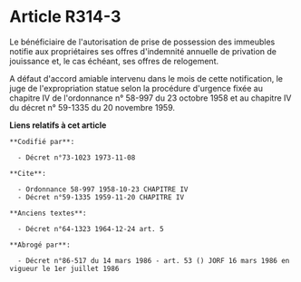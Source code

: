 # Article R314-3

Le bénéficiaire de l'autorisation de prise de possession des immeubles notifie aux propriétaires ses offres d'indemnité
annuelle de privation de jouissance et, le cas échéant, ses offres de relogement.

A défaut d'accord amiable intervenu dans le mois de cette notification, le juge de l'expropriation statue selon la procédure
d'urgence fixée au chapitre IV de l'ordonnance n° 58-997 du 23 octobre 1958 et au chapitre IV du décret n° 59-1335 du 20
novembre 1959.

**Liens relatifs à cet article**

	**Codifié par**:

	  - Décret n°73-1023 1973-11-08

	**Cite**:

	  - Ordonnance 58-997 1958-10-23 CHAPITRE IV
	  - Décret n°59-1335 1959-11-20 CHAPITRE IV

	**Anciens textes**:

	  - Décret n°64-1323 1964-12-24 art. 5

	**Abrogé par**:

	  - Décret n°86-517 du 14 mars 1986 - art. 53 () JORF 16 mars 1986 en vigueur le 1er juillet 1986
